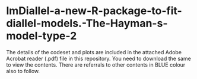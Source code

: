 # lmDiallel-a-new-R-package-to-fit-diallel-models.-The-Hayman-s-model-type-2

The details of the codeset and plots are included in the attached Adobe Acrobat reader (.pdf) file in this repository. 
You need to download the same to view the contents. There are referrals to other contents in BLUE colour also to follow.
